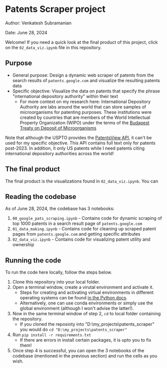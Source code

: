 # Patents Scraper project
Author: Venkatesh Subramanian

Date: June 28, 2024

Welcome! If you need a quick look at the final product of this project, click on the `02_data_viz.ipynb` file in this repository.

## Purpose

- General purpose: Design a dynamic web scraper of patents from the search results of `patents.google.com` and visualize the resulting patents data
- Specific objective: Visualize the data on patents that specify the phrase "international depository authority" within their text
	- For more context on my research here: International Depository Authority are labs around the world that can store samples of microorganisms for patenting purposes. These institutions were created by countries that are members of the World Intellectual Property Organization (WIPO) under the terms of the [Budapest Treaty on Deposit of Microorganisms](https://www.wipo.int/treaties/en/registration/budapest)

Note that although the USPTO provides the [PatentsView API](https://search.patentsview.org/docs/), it can't be used for my specific objective. This API contains full text only for patents post-2023. In addition, it only US patents while I need patents citing international depository authorities across the world!

## The final product

The final product is the visualizations found in `02_data_viz.ipynb`. You can 

## Reading the codebase

As of June 28, 2024, the codebase has 3 notebooks:

1. `00_google_pats_scraping.ipynb` - Contains code for dynamic scraping of top 1000 patents in a search result page of `patents.google.com`
2. `01_data_making.ipynb` - Contains code for cleaning up scraped patent pages from `patents.google.com` and getting specific attributes
3. `02_data_viz.ipynb` - Contains code for visualizing patent utility and ownership

## Running the code

To run the code here locally, follow the steps below.

1. Clone this repository into your local folder.
2. Open a terminal window, create a virutal environment and activate it.
    - Steps for creating and activating virtual environments in different operating systems can be found [in the Python docs](https://docs.python.org/3/library/venv.html).
    - Alternatively, one can use conda environments or simply use the global environment (although I won't advise the latter!).
3. Now in the same terminal window of step 2, `cd` to local folder containing the repository.
	- If you cloned the reposioty into "D:\my_projects\patents_scraper" you would do `cd "D:\my_projects\patents_scraper"`
4. Run `pip install -r requirements.txt`
    - If there are errors in install certain packages, it is upto you to fix them!
5. Once step 4 is successful, you can open the 3 notebooks of the codebase (mentioned in the previous section) and run the cells as you wish.
